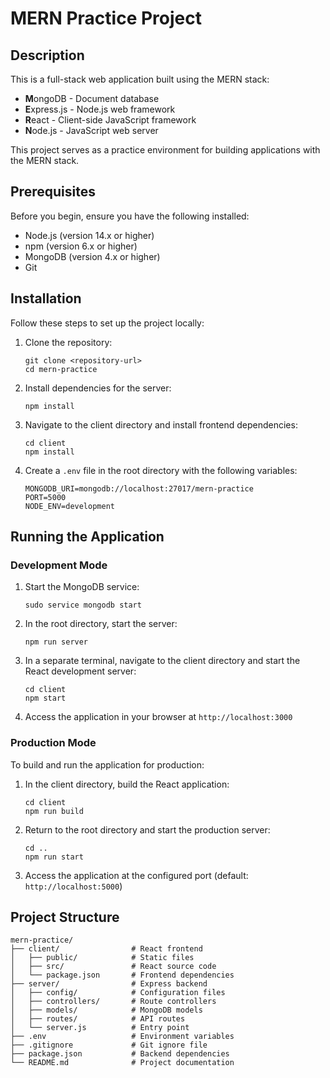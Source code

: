 # MERN Practice Project

## Description
This is a full-stack web application built using the MERN stack:
- **M**ongoDB - Document database
- **E**xpress.js - Node.js web framework
- **R**eact - Client-side JavaScript framework
- **N**ode.js - JavaScript web server

This project serves as a practice environment for building applications with the MERN stack.

## Prerequisites
Before you begin, ensure you have the following installed:
- Node.js (version 14.x or higher)
- npm (version 6.x or higher)
- MongoDB (version 4.x or higher)
- Git

## Installation
Follow these steps to set up the project locally:

1. Clone the repository:
   ```
   git clone <repository-url>
   cd mern-practice
   ```

2. Install dependencies for the server:
   ```
   npm install
   ```

3. Navigate to the client directory and install frontend dependencies:
   ```
   cd client
   npm install
   ```

4. Create a `.env` file in the root directory with the following variables:
   ```
   MONGODB_URI=mongodb://localhost:27017/mern-practice
   PORT=5000
   NODE_ENV=development
   ```

## Running the Application

### Development Mode
1. Start the MongoDB service:
   ```
   sudo service mongodb start
   ```

2. In the root directory, start the server:
   ```
   npm run server
   ```

3. In a separate terminal, navigate to the client directory and start the React development server:
   ```
   cd client
   npm start
   ```

4. Access the application in your browser at `http://localhost:3000`

### Production Mode
To build and run the application for production:

1. In the client directory, build the React application:
   ```
   cd client
   npm run build
   ```

2. Return to the root directory and start the production server:
   ```
   cd ..
   npm run start
   ```

3. Access the application at the configured port (default: `http://localhost:5000`)

## Project Structure
```
mern-practice/
├── client/                # React frontend
│   ├── public/            # Static files
│   ├── src/               # React source code
│   └── package.json       # Frontend dependencies
├── server/                # Express backend
│   ├── config/            # Configuration files
│   ├── controllers/       # Route controllers
│   ├── models/            # MongoDB models
│   ├── routes/            # API routes
│   └── server.js          # Entry point
├── .env                   # Environment variables
├── .gitignore             # Git ignore file
├── package.json           # Backend dependencies
└── README.md              # Project documentation
```

